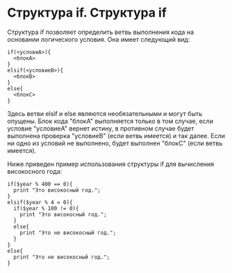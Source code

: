 Структура if.
Структура if
============

Структура if позволяет определить ветвь выполнения кода на основании логического условия. Она имеет следующий вид:

    if(<условиA>){
      <блокA>
    }
    elsif(<условиеB>){
      <блокB>
    }
    else{
      <блокC>
    }

Здесь ветви elsif и else являются необязательными и могут быть опущены. Блок кода "блокA" выполняется только в том случае, если условие "условиеA" вернет истину, в противном случае будет выполнена проверка "условиеB" (если ветвь имеется) и так далее. Если ни одно из условий не выполнено, будет выполнен "блокC" (если ветвь имеется).

Ниже приведен пример использования структуры if для вычисления високосного года:

    if($year % 400 == 0){
      print "Это високосный год.";
    }
    elsif($year % 4 = 0){
      if($year % 100 != 0){
        print "Это високосный год.";
      }
      else{
        print "Это не високосный год.";
      }
    }
    else{
      print "Это не високосный год.";
    }
